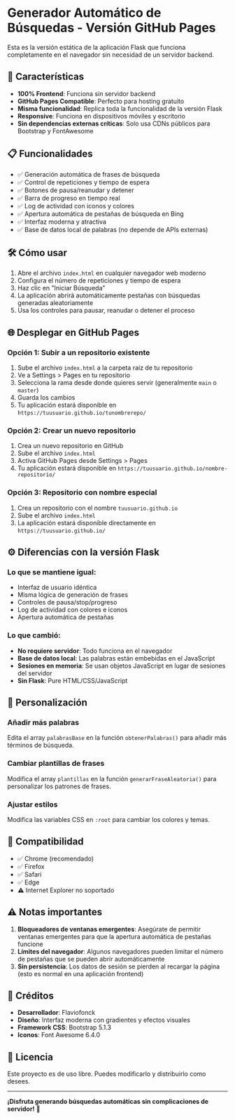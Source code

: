 # Generador Automático de Búsquedas - Versión GitHub Pages

Esta es la versión estática de la aplicación Flask que funciona completamente en el navegador sin necesidad de un servidor backend.

## 🚀 Características

- **100% Frontend**: Funciona sin servidor backend
- **GitHub Pages Compatible**: Perfecto para hosting gratuito
- **Misma funcionalidad**: Replica toda la funcionalidad de la versión Flask
- **Responsive**: Funciona en dispositivos móviles y escritorio
- **Sin dependencias externas críticas**: Solo usa CDNs públicos para Bootstrap y FontAwesome

## 📋 Funcionalidades

- ✅ Generación automática de frases de búsqueda
- ✅ Control de repeticiones y tiempo de espera
- ✅ Botones de pausa/reanudar y detener
- ✅ Barra de progreso en tiempo real
- ✅ Log de actividad con iconos y colores
- ✅ Apertura automática de pestañas de búsqueda en Bing
- ✅ Interfaz moderna y atractiva
- ✅ Base de datos local de palabras (no depende de APIs externas)

## 🛠️ Cómo usar

1. Abre el archivo `index.html` en cualquier navegador web moderno
2. Configura el número de repeticiones y tiempo de espera
3. Haz clic en "Iniciar Búsqueda"
4. La aplicación abrirá automáticamente pestañas con búsquedas generadas aleatoriamente
5. Usa los controles para pausar, reanudar o detener el proceso

## 🌐 Desplegar en GitHub Pages

### Opción 1: Subir a un repositorio existente

1. Sube el archivo `index.html` a la carpeta raíz de tu repositorio
2. Ve a Settings > Pages en tu repositorio
3. Selecciona la rama desde donde quieres servir (generalmente `main` o `master`)
4. Guarda los cambios
5. Tu aplicación estará disponible en `https://tuusuario.github.io/tunombrerepo/`

### Opción 2: Crear un nuevo repositorio

1. Crea un nuevo repositorio en GitHub
2. Sube el archivo `index.html`
3. Activa GitHub Pages desde Settings > Pages
4. Tu aplicación estará disponible en `https://tuusuario.github.io/nombre-repositorio/`

### Opción 3: Repositorio con nombre especial

1. Crea un repositorio con el nombre `tuusuario.github.io`
2. Sube el archivo `index.html`
3. La aplicación estará disponible directamente en `https://tuusuario.github.io/`

## ⚙️ Diferencias con la versión Flask

### Lo que se mantiene igual:
- Interfaz de usuario idéntica
- Misma lógica de generación de frases
- Controles de pausa/stop/progreso
- Log de actividad con colores e iconos
- Apertura automática de pestañas

### Lo que cambió:
- **No requiere servidor**: Todo funciona en el navegador
- **Base de datos local**: Las palabras están embebidas en el JavaScript
- **Sesiones en memoria**: Se usan objetos JavaScript en lugar de sesiones del servidor
- **Sin Flask**: Pure HTML/CSS/JavaScript

## 🔧 Personalización

### Añadir más palabras
Edita el array `palabrasBase` en la función `obtenerPalabras()` para añadir más términos de búsqueda.

### Cambiar plantillas de frases
Modifica el array `plantillas` en la función `generarFraseAleatoria()` para personalizar los patrones de frases.

### Ajustar estilos
Modifica las variables CSS en `:root` para cambiar los colores y temas.

## 📱 Compatibilidad

- ✅ Chrome (recomendado)
- ✅ Firefox
- ✅ Safari
- ✅ Edge
- ⚠️ Internet Explorer no soportado

## ⚠️ Notas importantes

1. **Bloqueadores de ventanas emergentes**: Asegúrate de permitir ventanas emergentes para que la apertura automática de pestañas funcione
2. **Límites del navegador**: Algunos navegadores pueden limitar el número de pestañas que se pueden abrir automáticamente
3. **Sin persistencia**: Los datos de sesión se pierden al recargar la página (esto es normal en una aplicación frontend)

## 🎨 Créditos

- **Desarrollador**: Flaviofonck
- **Diseño**: Interfaz moderna con gradientes y efectos visuales
- **Framework CSS**: Bootstrap 5.1.3
- **Iconos**: Font Awesome 6.4.0

## 📄 Licencia

Este proyecto es de uso libre. Puedes modificarlo y distribuirlo como desees.

---

**¡Disfruta generando búsquedas automáticas sin complicaciones de servidor!** 🚀